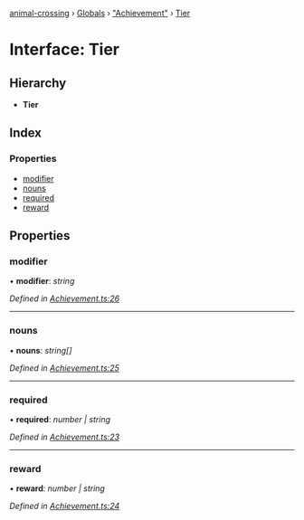 [animal-crossing](../README.md) › [Globals](../globals.md) › ["Achievement"](../modules/_achievement_.md) › [Tier](_achievement_.tier.md)

# Interface: Tier

## Hierarchy

* **Tier**

## Index

### Properties

* [modifier](_achievement_.tier.md#modifier)
* [nouns](_achievement_.tier.md#nouns)
* [required](_achievement_.tier.md#required)
* [reward](_achievement_.tier.md#reward)

## Properties

###  modifier

• **modifier**: *string*

*Defined in [Achievement.ts:26](https://github.com/Norviah/animal-crossing/blob/caec6ad/module/types/Achievement.ts#L26)*

___

###  nouns

• **nouns**: *string[]*

*Defined in [Achievement.ts:25](https://github.com/Norviah/animal-crossing/blob/caec6ad/module/types/Achievement.ts#L25)*

___

###  required

• **required**: *number | string*

*Defined in [Achievement.ts:23](https://github.com/Norviah/animal-crossing/blob/caec6ad/module/types/Achievement.ts#L23)*

___

###  reward

• **reward**: *number | string*

*Defined in [Achievement.ts:24](https://github.com/Norviah/animal-crossing/blob/caec6ad/module/types/Achievement.ts#L24)*
